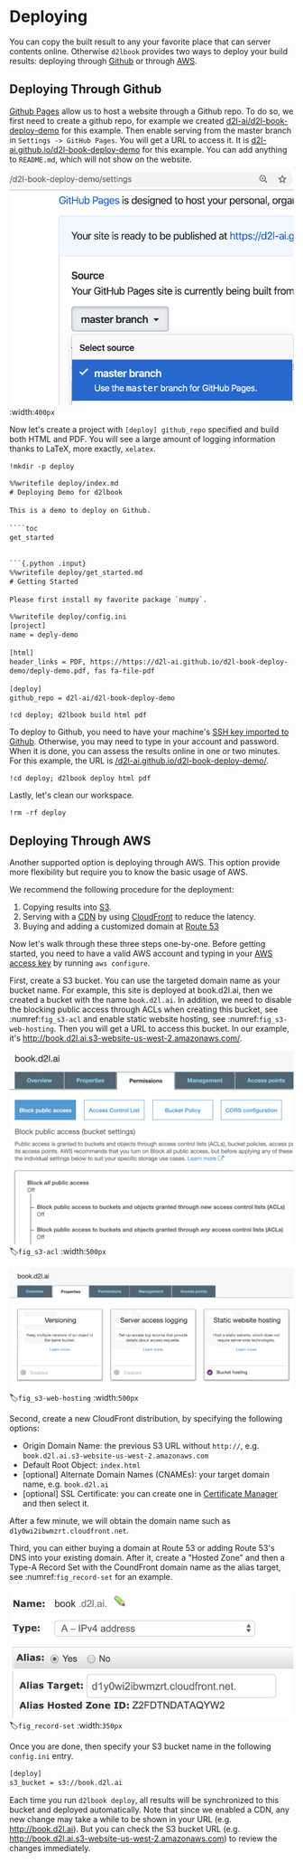# Deploying

You can copy the built result to any your favorite place that can server contents online. Otherwise `d2lbook` provides two ways to deploy your build results: deploying through [Github](http://github.com/) or through [AWS](https://aws.amazon.com/).

## Deploying Through Github

[Github Pages](https://pages.github.com/) allow us to host a website through a Github repo. To do so, we first need to create a github repo, for example we created [d2l-ai/d2l-book-deploy-demo](https://github.com/d2l-ai/d2l-book-deploy-demo) for this example. Then enable serving from the master branch in `Settings -> GitHub Pages`. You will get a URL to access it. It is [d2l-ai.github.io/d2l-book-deploy-demo](https://d2l-ai.github.io/d2l-book-deploy-demo/) for this example. You can add anything to `README.md`, which will not show on the website.

![Enable serving from master branch at Github](../img/github_pages.png)
:width:`400px`

Now let's create a project with `[deploy] github_repo` specified and build both HTML and PDF. You will see a large amount of logging information thanks to LaTeX,  more exactly, `xelatex`.

```{.python .input}
!mkdir -p deploy
```

```{.python .input}
%%writefile deploy/index.md
# Deploying Demo for d2lbook

This is a demo to deploy on Github.

````toc
get_started
````
```

```{.python .input}
%%writefile deploy/get_started.md
# Getting Started

Please first install my favorite package `numpy`.
```

```{.python .input}
%%writefile deploy/config.ini
[project]
name = deply-demo

[html]
header_links = PDF, https://https://d2l-ai.github.io/d2l-book-deploy-demo/deply-demo.pdf, fas fa-file-pdf

[deploy]
github_repo = d2l-ai/d2l-book-deploy-demo
```

```{.python .input}
!cd deploy; d2lbook build html pdf
```

To deploy to Github, you need to have your machine's [SSH key imported to Github](https://github.com/settings/keys). Otherwise, you may need to type in your account and password. When it is done, you can assess the results online in one or two minutes. For this example, the URL is [/d2l-ai.github.io/d2l-book-deploy-demo/](https://d2l-ai.github.io/d2l-book-deploy-demo/).

```{.python .input}
!cd deploy; d2lbook deploy html pdf
```

Lastly, let's clean our workspace.

```{.python .input}
!rm -rf deploy
```

## Deploying Through AWS

Another supported option is deploying through AWS. This option provide more flexibility but require you to know the basic usage of AWS.

We recommend the following procedure for the deployment:

1. Copying results into [S3](https://aws.amazon.com/s3/).
2. Serving with a [CDN](https://en.wikipedia.org/wiki/Content_delivery_network) by using [CloudFront](https://aws.amazon.com/cloudfront/) to reduce the latency.
3. Buying and adding a customized domain at [Route 53](https://aws.amazon.com/route53/)

Now let's walk through these three steps one-by-one. Before getting started, you need to have a valid AWS account and typing in your [AWS access key](https://docs.aws.amazon.com/IAM/latest/UserGuide/id_credentials_access-keys.html) by running `aws configure`.

First, create a S3 bucket. You can use the targeted domain name as your bucket name. For example, this site is deployed at book.d2l.ai, then we created a bucket with the name `book.d2l.ai`. In addition, we need to disable the blocking public access through ACLs when creating this bucket, see :numref:`fig_s3-acl` and enable static website hosting, see :numref:`fig_s3-web-hosting`. Then you will get a URL to access this bucket. In our example, it's http://book.d2l.ai.s3-website-us-west-2.amazonaws.com/.

![Disable blocking public access through ACLs](../img/s3-acl.png)
:label:`fig_s3-acl`
:width:`500px`

![Enable static web hosting](../img/s3-web-hosting.png)
:label:`fig_s3-web-hosting`
:width:`500px`

Second, create a new CloudFront distribution, by specifying the following options:
- Origin Domain Name: the previous S3 URL without `http://`, e.g. `book.d2l.ai.s3-website-us-west-2.amazonaws.com`
- Default Root Object: `index.html`
- [optional] Alternate Domain Names (CNAMEs): your target domain name, e.g. `book.d2l.ai`
- [optional] SSL Certificate: you can create one in [Certificate Manager](https://aws.amazon.com/certificate-manager/) and then select it.

After a few minute, we will obtain the domain name such as `d1y0wi2ibwmzrt.cloudfront.net`.

Third, you can either buying a domain at Route 53 or adding Route 53's DNS into your existing domain. After it, create a "Hosted Zone" and then a Type-A Record Set with the CoundFront domain name as the alias target, see :numref:`fig_record-set` for an example.

![Create a Record Set](../img/record-set.png)
:label:`fig_record-set`
:width:`350px`

Once you are done, then specify your S3 bucket name in the following `config.ini` entry.

```bash
[deploy]
s3_bucket = s3://book.d2l.ai
```

Each time you run `d2lbook deploy`, all results will be synchronized to this bucket and deployed automatically. Note that since we enabled a CDN, any new change may take a while to be shown in your URL (e.g. http://book.d2l.ai). But you can check the S3 bucket URL (e.g. http://book.d2l.ai.s3-website-us-west-2.amazonaws.com) to review the changes immediately.
